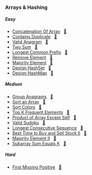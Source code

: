### Arrays & Hashing

##### Easy

- [Concatenation Of Array](https://leetcode.com/problems/concatenation-of-array/description/) &nbsp;&nbsp;[📄](ConcatenationOfArray.java)
- [Contains Duplicate](https://leetcode.com/problems/contains-duplicate/description/) &nbsp;&nbsp;[📄](ContainsDuplicate.java)
- [Valid Anagram](https://leetcode.com/problems/valid-anagram/description/) &nbsp;&nbsp;[📄](ValidAnagram.java)
- [Two Sum](https://leetcode.com/problems/two-sum/description/) &nbsp;&nbsp;[📄](TwoSum.java)
- [Longest Common Prefix](https://leetcode.com/problems/longest-common-prefix/description/) &nbsp;&nbsp;[📄](LongestCommonPrefix.java)
- [Remove Element](https://leetcode.com/problems/remove-element/description/) &nbsp;&nbsp;[📄](RemoveElement.java)
- [Majority Element](https://leetcode.com/problems/majority-element/description/) &nbsp;&nbsp;[📄](MajorityElement.java)
- [Design HashSet](https://leetcode.com/problems/design-hashset/description/) &nbsp;&nbsp;[📄](DesignHashSet.java)
- [Design HashMap](https://leetcode.com/problems/design-hashmap/description/) &nbsp;&nbsp;[📄](DesignHashMap.java)

##### Medium
- [Group Anagrams](https://leetcode.com/problems/group-anagrams/description/) &nbsp;&nbsp;[📄](GroupAnagrams.java)
- [Sort an Array](https://leetcode.com/problems/sort-an-array/description/) &nbsp;&nbsp;[📄](SortAnArray.java)
- [Sort Colors](https://leetcode.com/problems/sort-colors/description/) &nbsp;&nbsp;[📄](SortColors.java)
- [ Top K Frequent Elements](https://leetcode.com/problems/top-k-frequent-elements/description/) &nbsp;&nbsp;[📄](TopKFrequentElements.java)
- [Product of Array Except Self](https://leetcode.com/problems/product-of-array-except-self/description/) &nbsp;&nbsp;[📄](/arrays%20&%20hashing/ProductOfArrayExceptSelf.java)
- [Valid Sudoku](https://leetcode.com/problems/valid-sudoku/description/) &nbsp;&nbsp;[📄](/arrays%20&%20hashing/ValidSudoku.java)
- [Longest Consecutive Sequence](https://leetcode.com/problems/longest-consecutive-sequence/description/) &nbsp;&nbsp;[📄](/arrays%20&%20hashing/LongestConsecutiveSequence.java)
- [Best Time to Buy and Sell Stock II](https://leetcode.com/problems/best-time-to-buy-and-sell-stock-ii/description/) &nbsp;&nbsp;[📄](/arrays%20&%20hashing/BestTimeToBuyandSellStockII.java)
- [Majority Element II](https://leetcode.com/problems/majority-element-ii/description/) &nbsp;&nbsp;[📄](/arrays%20&%20hashing/MajorityElementII.java)
- [Subarray Sum Equals K](https://leetcode.com/problems/subarray-sum-equals-k/description/) &nbsp;&nbsp;[📄](/arrays%20&%20hashing/SubarraySumEqualsK.java)

##### Hard
- [First Missing Positive](https://leetcode.com/problems/first-missing-positive/description/) &nbsp;&nbsp;[📄](/arrays%20&%20hashing/FirstMissingPositive.java)

